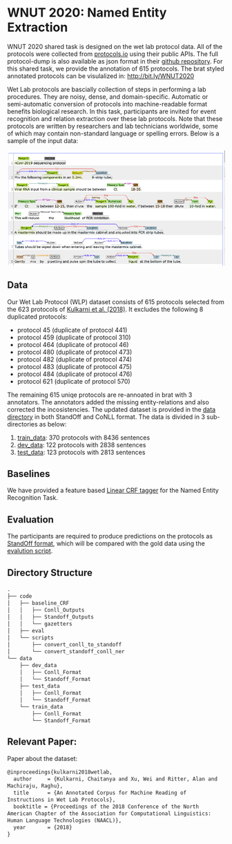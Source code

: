 # WNUT 2020: Named Entity Extraction 


WNUT 2020 shared task is designed on the wet lab protocol data. All of the protocols were collected from [protocols.io](https://www.protocols.io/) using their public APIs. The full protocol-dump is also available as json format in their [github repository](https://github.com/protocolsio/protocols). For this shared task, we provide the annotation of 615 protocols. The brat styled annotated protocols can be visulalized in: http://bit.ly/WNUT2020


Wet Lab protocols are bascially collection of  steps in performing a lab procedures. They are noisy, dense, and domain-specific. Automatic or semi-automatic conversion of protocols into machine-readable format benefits biological research. In this task, participants are invited for event recognition and relation extraction over these lab protocols. Note that these protocols are written by researchers and lab technicians worldwide, some of which may contain non-standard language or spelling errors. Below is a sample of the input data:

![nCoV-2019 sequencing protocol](./covid-data.png?raw=true "Title")



## Data

Our Wet Lab Protocol (WLP) dataset consists of 615 protocols selected from the 623 protocols of [Kulkarni et al. (2018)](https://cocoxu.github.io/publications/NAACL_2018_wet_lab_protocols.pdf). It excludes the following 8 duplicated protocols: 

- protocol 45 (duplicate of protocol 441)
- protocol 459 (duplicate of protocol 310)
- protocol 464 (duplicate of protocol 46)
- protocol 480 (duplicate of protocol 473)
- protocol 482 (duplicate of protocol 474)
- protocol 483 (duplicate of protocol 475)
- protocol 484 (duplicate of protocol 476)
- protocol 621 (duplicate of protocol 570)

The remaining 615 uniqe protocols are re-annoated in brat with 3 annotators. The annotators added the missing entity-relations and also corrected the incosistencies. The updated dataset is provided in the [data directory](./data/Readme.md) in both StandOff and CoNLL format. The data is divided in 3 sub-directories as below:

1) [train_data](./data/train_data/): 370 protocols with 8436 sentences
2) [dev_data](./data/dev_data/): 122 protocols  with 2838 sentences
3) [test_data](./data/test_data/): 123 protocols  with 2813 sentences

## Baselines

We have provided a feature based [Linear CRF tagger](./code/baseline_CRF/) for the Named Entity Recognition Task.


## Evaluation

The participants are required to produce predictions on the protocols as [StandOff format](../../data/Readme.md##-The-standoff-format:), which will be compared with the gold data using the [evalution script](./code/eval/).

## Directory Structure 
```
.
├── code
│   ├── baseline_CRF
│   │   ├── Conll_Outputs
│   │   ├── Standoff_Outputs
│   │   └── gazetters
│   ├── eval
│   └── scripts
│       ├── convert_conll_to_standoff
│       └── convert_standoff_conll_ner
└── data
    ├── dev_data
    │   ├── Conll_Format
    │   └── Standoff_Format
    ├── test_data
    │   ├── Conll_Format
    │   └── Standoff_Format
    └── train_data
        ├── Conll_Format
        └── Standoff_Format
```
## Relevant Paper:

 Paper about the dataset:
   
	@inproceedings{kulkarni2018wetlab,
	  author     = {Kulkarni, Chaitanya and Xu, Wei and Ritter, Alan and Machiraju, Raghu},
	  title      = {An Annotated Corpus for Machine Reading of Instructions in Wet Lab Protocols},
	  booktitle = {Proceedings of the 2018 Conference of the North American Chapter of the Association for Computational Linguistics: Human Language Technologies (NAACL)},
	  year       = {2018}
	} 

  